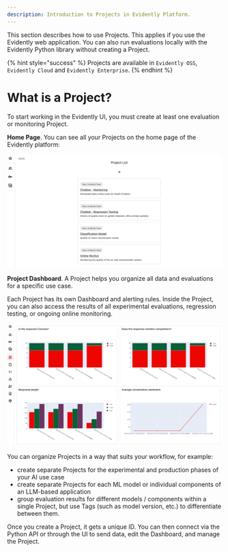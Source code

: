 ```yaml
---
description: Introduction to Projects in Evidently Platform. 
---   
```


This section describes how to use Projects. This applies if you use the Evidently web application. You can also run evaluations locally with the Evidently Python library without creating a Project.

{% hint style="success" %}
Projects are available in `Evidently OSS`, `Evidently Cloud` and `Evidently Enterprise`. 
{% endhint %}

# What is a Project?

To start working in the Evidently UI, you must create at least one evaluation or monitoring Project. 

**Home Page**. You can see all your Projects on the home page of the Evidently platform:

![](../.gitbook/assets/cloud/projects-min.png)

**Project Dashboard**. A Project helps you organize all data and evaluations for a specific use case. 

Each Project has its own Dashboard and alerting rules. Inside the Project, you can also access the results of all experimental evaluations, regression testing, or ongoing online monitoring. 

![](../.gitbook/assets/cloud/project_dashboard-min.png)

You can organize Projects in a way that suits your workflow, for example:
* create separate Projects for the experimental and production phases of your AI use case
* create separate Projects for each ML model or individual components of an LLM-based application
* group evaluation results for different models / components within a single Project, but use Tags (such as model version, etc.) to differentiate between them.

Once you create a Project, it gets a unique ID. You can then connect via the Python API or through the UI to send data, edit the Dashboard, and manage the Project.
